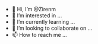 - 👋 Hi, I’m @Zirenm
- 👀 I’m interested in ...
- 🌱 I’m currently learning ...
- 💞️ I’m looking to collaborate on ...
- 📫 How to reach me ...

<!---
Zirenm/Zirenm is a ✨ special ✨ repository because its `README.md` (this file) appears on your GitHub profile.
You can click the Preview link to take a look at your changes.
--->
